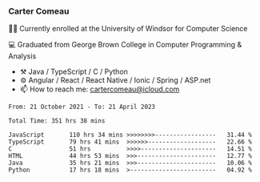### Carter Comeau

🙋‍♂️ Currently enrolled at the University of Windsor for Computer Science

💻 Graduated from George Brown College in Computer Programming & Analysis

- ⚒️ Java / TypeScript / C / Python
- ⚙️ Angular / React / React Native / Ionic / Spring / ASP.net
- 📫 How to reach me: cartercomeau@icloud.com

<!--START_SECTION:waka-->

```text
From: 21 October 2021 - To: 21 April 2023

Total Time: 351 hrs 38 mins

JavaScript       110 hrs 34 mins >>>>>>>>-----------------   31.44 %
TypeScript       79 hrs 41 mins  >>>>>>-------------------   22.66 %
C                51 hrs          >>>>---------------------   14.51 %
HTML             44 hrs 53 mins  >>>----------------------   12.77 %
Java             35 hrs 21 mins  >>>----------------------   10.06 %
Python           17 hrs 18 mins  >------------------------   04.92 %
```

<!--END_SECTION:waka-->
